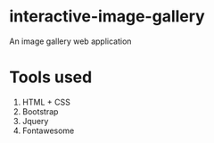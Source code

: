 # interactive-image-gallery
An image gallery web application

# Tools used
1. HTML + CSS
2. Bootstrap
3. Jquery
4. Fontawesome